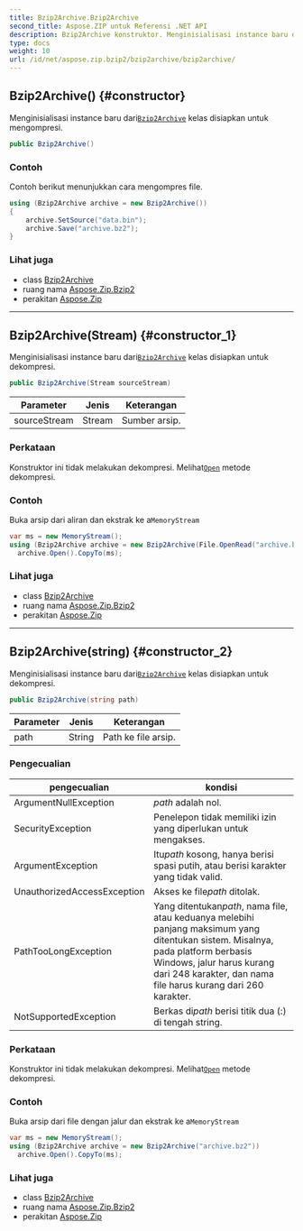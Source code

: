 ```yaml
---
title: Bzip2Archive.Bzip2Archive
second_title: Aspose.ZIP untuk Referensi .NET API
description: Bzip2Archive konstruktor. Menginisialisasi instance baru dariBzip2Archive kelas disiapkan untuk mengompresi.
type: docs
weight: 10
url: /id/net/aspose.zip.bzip2/bzip2archive/bzip2archive/
---
```

## Bzip2Archive() {#constructor}

Menginisialisasi instance baru dari[`Bzip2Archive`](../) kelas disiapkan untuk mengompresi.

```csharp
public Bzip2Archive()
```

### Contoh

Contoh berikut menunjukkan cara mengompres file.

```csharp
using (Bzip2Archive archive = new Bzip2Archive()) 
{
    archive.SetSource("data.bin");
    archive.Save("archive.bz2");
}
```

### Lihat juga

* class [Bzip2Archive](../)
* ruang nama [Aspose.Zip.Bzip2](../../bzip2archive/)
* perakitan [Aspose.Zip](../../../)

---

## Bzip2Archive(Stream) {#constructor_1}

Menginisialisasi instance baru dari[`Bzip2Archive`](../) kelas disiapkan untuk dekompresi.

```csharp
public Bzip2Archive(Stream sourceStream)
```

| Parameter | Jenis | Keterangan |
| --- | --- | --- |
| sourceStream | Stream | Sumber arsip. |

### Perkataan

Konstruktor ini tidak melakukan dekompresi. Melihat[`Open`](../open/) metode dekompresi.

### Contoh

Buka arsip dari aliran dan ekstrak ke a`MemoryStream`

```csharp
var ms = new MemoryStream();
using (Bzip2Archive archive = new Bzip2Archive(File.OpenRead("archive.bz2")))
  archive.Open().CopyTo(ms);
```

### Lihat juga

* class [Bzip2Archive](../)
* ruang nama [Aspose.Zip.Bzip2](../../bzip2archive/)
* perakitan [Aspose.Zip](../../../)

---

## Bzip2Archive(string) {#constructor_2}

Menginisialisasi instance baru dari[`Bzip2Archive`](../) kelas disiapkan untuk dekompresi.

```csharp
public Bzip2Archive(string path)
```

| Parameter | Jenis | Keterangan |
| --- | --- | --- |
| path | String | Path ke file arsip. |

### Pengecualian

| pengecualian | kondisi |
| --- | --- |
| ArgumentNullException | *path* adalah nol. |
| SecurityException | Penelepon tidak memiliki izin yang diperlukan untuk mengakses. |
| ArgumentException | Itu*path* kosong, hanya berisi spasi putih, atau berisi karakter yang tidak valid. |
| UnauthorizedAccessException | Akses ke file*path* ditolak. |
| PathTooLongException | Yang ditentukan*path*, nama file, atau keduanya melebihi panjang maksimum yang ditentukan sistem. Misalnya, pada platform berbasis Windows, jalur harus kurang dari 248 karakter, dan nama file harus kurang dari 260 karakter. |
| NotSupportedException | Berkas di*path* berisi titik dua (:) di tengah string. |

### Perkataan

Konstruktor ini tidak melakukan dekompresi. Melihat[`Open`](../open/) metode dekompresi.

### Contoh

Buka arsip dari file dengan jalur dan ekstrak ke a`MemoryStream`

```csharp
var ms = new MemoryStream();
using (Bzip2Archive archive = new Bzip2Archive("archive.bz2"))
  archive.Open().CopyTo(ms);
```

### Lihat juga

* class [Bzip2Archive](../)
* ruang nama [Aspose.Zip.Bzip2](../../bzip2archive/)
* perakitan [Aspose.Zip](../../../)


